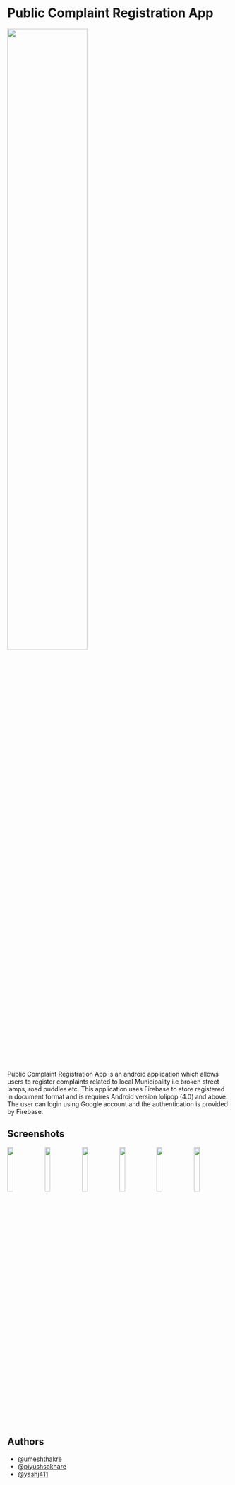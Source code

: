 # Public Complaint Registration App

<img src="https://github.com/umeshthakre/PublicComplaintRegistration/blob/Final/images/publicapp.png" width="60%" >

Public Complaint Registration App is an android application which allows users to register complaints related to local Municipality  i.e broken street lamps, road puddles etc. This application uses Firebase to store registered in document format and is requires Android version lolipop (4.0) and above. The user can login using Google account and the authentication is provided by Firebase. 


## Screenshots
<p float="left" >
  <img src="https://github.com/umeshthakre/PublicComplaintRegistration/blob/Final/images/SS1.png" width="16%" >
  <img src="https://github.com/umeshthakre/PublicComplaintRegistration/blob/Final/images/SS2.png" width="16%" >
  <img src="https://github.com/umeshthakre/PublicComplaintRegistration/blob/Final/images/SS3.png" width="16%" >
  <img src="https://github.com/umeshthakre/PublicComplaintRegistration/blob/Final/images/SS4.png" width="16%" >
  <img src="https://github.com/umeshthakre/PublicComplaintRegistration/blob/Final/images/SS5.png" width="16%" >
  <img src="https://github.com/umeshthakre/PublicComplaintRegistration/blob/Final/images/SS6.png" width="16%" >
</p>

## Authors

- [@umeshthakre](https://github.com/umeshthakre)
- [@piyushsakhare](https://github.com/piyushsakhare)
- [@yashj411](https://github.com/yashj411) 

